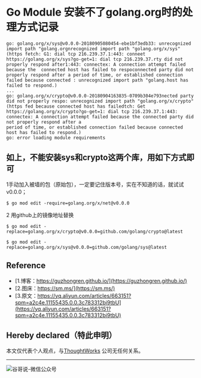 # Go Module 安装不了golang.org时的处理方式记录



```shell
go: golang.org/x/sys@v0.0.0-20180905080454-ebe1bf3edb33: unrecognized import path "golang.orgnrecognized import path "golang.org/x/sys" (https fetch: G1: dial tcp 216.239.37.1:443: conneet https://golang.org/x/sys?go-get=1: dial tcp 216.239.37.rty did not properly respond after1:443: connectex: A connection attempt failed because the  connected host has failed to respoconnected party did not properly respond after a period of time, or established connection failed because connected : unrecognized import path "golang.host has failed to respond.)
...
go: golang.org/x/crypto@v0.0.0-20180904163835-0709b304e793nected party did not properly respo: unrecognized import path "golang.org/x/crypto" (https fed because connected host has failedtch: Get https://golang.org/x/crypto?go-get=1: dial tcp 216.239.37.1:443: connectex: A connection attempt failed because the connected party did not properly respond after a
period of time, or established connection failed because connected host has failed to respond.)
go: error loading module requirements
```


## 如上，不能安装sys和crypto这两个库，用如下方式即可
1手动加入被墙的包（原始包），一定要记住版本号，实在不知道的话，就试试v0.0.0；

```shell
$ go mod edit -require=golang.org/x/net@v0.0.0

```

2 用github上的镜像地址替换

```shell
$ go mod edit -replace=golang.org/x/crypto@v0.0.0=github.com/golang/crypto@latest

$ go mod edit -replace=golang.org/x/sys@v0.0.0=github.com/golang/sys@latest
```




## Reference

* [1.博客：https://guzhongren.github.io/](https://guzhongren.github.io/)
* [2.图床：https://sm.ms/](https://sm.ms/)
* [3.原文：https://yq.aliyun.com/articles/663151?spm=a2c4e.11155435.0.0.3c783312bi9tbU](https://yq.aliyun.com/articles/663151?spm=a2c4e.11155435.0.0.3c783312bi9tbU)

## Hereby declared（特此申明）

本文仅代表个人观点，与[ThoughtWorks](https://www.thoughtworks.com/) 公司无任何关系。

----
![谷哥说-微信公众号](https://ftp.bmp.ovh/imgs/2020/02/b7282c60d4d581ad.png)

